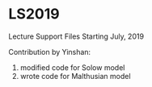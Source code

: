 # LS2019
Lecture Support Files Starting July, 2019


Contribution by Yinshan:
1. modified code for Solow model
2. wrote code for Malthusian model
